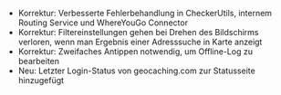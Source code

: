 
- Korrektur: Verbesserte Fehlerbehandlung in CheckerUtils, internem Routing Service und WhereYouGo Connector
- Korrektur: Filtereinstellungen gehen bei Drehen des Bildschirms verloren, wenn man Ergebnis einer Adresssuche in Karte anzeigt
- Korrektur: Zweifaches Antippen notwendig, um Offline-Log zu bearbeiten
- Neu: Letzter Login-Status von geocaching.com zur Statusseite hinzugefügt
